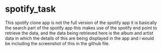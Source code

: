 # spotify_task
This spotify clone app is not the full version of the spotify app it is basically the search part of the spotify app this makes use of the spotify end point to retrieve the data, and the data being retrieved here is the album and artist data in which the details of this are being displayed in the app and i would be including the screenshot of this in the github file.
